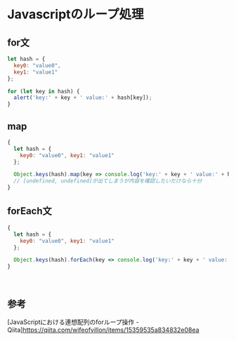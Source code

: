 # Javascriptのループ処理

## for文
```js
let hash = {
  key0: "value0",
  key1: "value1"
};

for (let key in hash) {
  alert('key:' + key + ' value:' + hash[key]);
}
```

## map
```js
{
  let hash = {
    key0: "value0", key1: "value1"
  };

  Object.keys(hash).map(key => console.log('key:' + key + ' value:' + hash[key]));
  // [undefined, undefined]が出てしまうが内容を確認したいだけなら十分
}
```

## forEach文
```js
{
  let hash = {
    key0: "value0", key1: "value1"
  };

  Object.keys(hash).forEach(key => console.log('key:' + key + ' value:' + hash[key]));
}
```
<br>

## 参考
[JavaScriptにおける連想配列のforループ操作 - Qiita]https://qiita.com/wifeofvillon/items/15359535a834832e08ea
